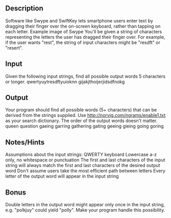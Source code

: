 ## Description

Software like Swype and SwiftKey lets smartphone users enter text by dragging their finger over the on-screen keyboard, rather than tapping on each letter.
Example image of Swype
You'll be given a string of characters representing the letters the user has dragged their finger over.
For example, if the user wants "rest", the string of input characters might be "resdft" or "resert".

## Input

Given the following input strings, find all possible output words 5 characters or longer.
qwertyuytresdftyuioknn
gijakjthoijerjidsdfnokg

## Output

Your program should find all possible words (5+ characters) that can be derived from the strings supplied.
Use http://norvig.com/ngrams/enable1.txt as your search dictionary.
The order of the output words doesn't matter.
queen question
gaeing garring gathering gating geeing gieing going goring


## Notes/Hints

Assumptions about the input strings:
QWERTY keyboard
Lowercase a-z only, no whitespace or punctuation
The first and last characters of the input string will always match the first and last characters of the desired output word
Don't assume users take the most efficient path between letters
Every letter of the output word will appear in the input string


## Bonus

Double letters in the output word might appear only once in the input string, e.g. "polkjuy" could yield "polly".
Make your program handle this possibility.
